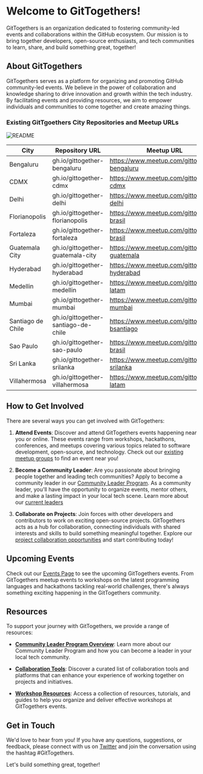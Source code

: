 # Welcome to GitTogethers!

GitTogethers is an organization dedicated to fostering community-led events and collaborations within the GitHub ecosystem. Our mission is to bring together developers, open-source enthusiasts, and tech communities to learn, share, and build something great, together!

## About GitTogethers

GitTogethers serves as a platform for organizing and promoting GitHub community-led events. We believe in the power of collaboration and knowledge sharing to drive innovation and growth within the tech industry. By facilitating events and providing resources, we aim to empower individuals and communities to come together and create amazing things.

### Existing GitTgoethers City Repositories and Meetup URLs

![README](https://github.com/gittogethers/.github/assets/20666190/f600a88d-5a40-4779-a759-7333151aa782)

| City              | Repository URL                       | Meetup URL |
|-------------------|--------------------------------------|------------|
| Bengaluru         | gh.io/gittogether-bengaluru          |   https://www.meetup.com/gittogether-bengaluru         |
| CDMX              | gh.io/gittogether-cdmx               |    https://www.meetup.com/gittogether-cdmx        |
| Delhi             | gh.io/gittogether-delhi              |    https://www.meetup.com/gittogether-delhi       |
| Florianopolis     | gh.io/gittogether-florianopolis      |    https://www.meetup.com/gittogether-brasil      |
| Fortaleza         | gh.io/gittogether-fortaleza          |    https://www.meetup.com/gittogether-brasil     |
| Guatemala City    | gh.io/gittogether-guatemala-city     |    https://www.meetup.com/gittogether-guatemala|
| Hyderabad         | gh.io/gittogether-hyderabad          |    https://www.meetup.com/gittogether-hyderabad        |
| Medellin          | gh.io/gittogether-medellin           |    https://www.meetup.com/gittogether-latam       |
| Mumbai            | gh.io/gittogether-mumbai             |     https://www.meetup.com/gittogether-mumbai       |
| Santiago de Chile | gh.io/gittogether-santiago-de-chile  |     https://www.meetup.com/gittogether-bsantiago       |
| Sao Paulo         | gh.io/gittogether-sao-paulo          |     https://www.meetup.com/gittogether-brasil       |
| Sri Lanka     | gh.io/gittogether-srilanka         |     https://www.meetup.com/gittogether-srilanka     |
| Villahermosa      | gh.io/gittogether-villahermosa       |     https://www.meetup.com/gittogether-latam|

## How to Get Involved

There are several ways you can get involved with GitTogethers:

1. **Attend Events**: Discover and attend GitTogethers events happening near you or online. These events range from workshops, hackathons, conferences, and meetups covering various topics related to software development, open-source, and technology. Check out our [existing meetup groups](https://meetup.com/github) to find an event near you!

2. **Become a Community Leader**: Are you passionate about bringing people together and leading tech communities? Apply to become a community leader in our [Community Leader Program](https://github.com/gittogethers/community-leaders). As a community leader, you'll have the opportunity to organize events, mentor others, and make a lasting impact in your local tech scene. Learn more about our [current leaders](https://github.com/gittogethers/leaders)

3. **Collaborate on Projects**: Join forces with other developers and contributors to work on exciting open-source projects. GitTogethers acts as a hub for collaboration, connecting individuals with shared interests and skills to build something meaningful together. Explore our [project collaboration opportunities](https://github.com/gittogethers/projects) and start contributing today!

## Upcoming Events

Check out our [Events Page](https://www.meetup.com/pro/github-virtual-meetup/) to see the upcoming GitTogethers events. From GitTogethers meetup events to workshops on the latest programming languages and hackathons tackling real-world challenges, there's always something exciting happening in the GitTogethers community.

## Resources

To support your journey with GitTogethers, we provide a range of resources:

- **[Community Leader Program Overview](https://github.com/gittogethers/community-leaders)**: Learn more about our Community Leader Program and how you can become a leader in your local tech community.

- **[Collaboration Tools](https://github.com/gittogethers/collaboration-tools)**: Discover a curated list of collaboration tools and platforms that can enhance your experience of working together on projects and initiatives.

- **[Workshop Resources](https://github.com/gittogethers/workshop-resources)**: Access a collection of resources, tutorials, and guides to help you organize and deliver effective workshops at GitTogethers events.

## Get in Touch

We'd love to hear from you! If you have any questions, suggestions, or feedback, please connect with us on [Twitter](https://twitter.com/githubcommunity) and join the conversation using the hashtag #GitTogethers.

Let's build something great, together!
